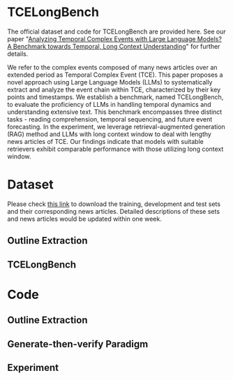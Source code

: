 # TCELongBench

The official dataset and code for TCELongBench are provided here. See our paper "[Analyzing Temporal Complex Events with Large Language Models? A Benchmark towards Temporal, Long Context Understanding](https://arxiv.org/abs/2406.02472)" for further details.

We refer to the complex events composed of many news articles over an extended period as Temporal Complex Event (TCE). This paper proposes a novel approach using Large Language Models (LLMs) to systematically extract and analyze the event chain within TCE, characterized by their key points and timestamps. We establish a benchmark, named TCELongBench, to evaluate the proficiency of LLMs in handling temporal dynamics and understanding extensive text. This benchmark encompasses three distinct tasks - reading comprehension, temporal sequencing, and future event forecasting. In the experiment, we leverage retrieval-augmented generation (RAG) method and LLMs with long context window to deal with lengthy news articles of TCE. Our findings indicate that models with suitable retrievers exhibit comparable performance with those utilizing long context window.

# Dataset

Please check [this link](https://drive.google.com/drive/folders/1sca15cVDE9zkersh2kT510HPwtgCakp6?usp=sharing) to download the training, development and test sets and their corresponding news articles. Detailed descriptions of these sets and news articles would be updated within one week.

## Outline Extraction


## TCELongBench

# Code

## Outline Extraction

## Generate-then-verify Paradigm

## Experiment

